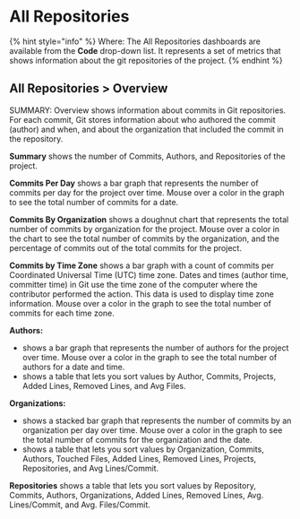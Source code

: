 # All Repositories

{% hint style="info" %}
Where: The All Repositories dashboards are available from the **Code** drop-down list. It represents a set of metrics that shows information about the git repositories of the project.
{% endhint %}

## All Repositories &gt; **Overview** <a id="GitRepositories-GitRepositories&gt;Overview"></a>

SUMMARY: Overview shows information about commits in Git repositories. For each commit, Git stores information about who authored the commit \(author\) and when, and about the organization that included the commit in the repository.

**Summary** shows the number of Commits, Authors, and Repositories of the project.

**Commits Per Day** shows a bar graph that represents the number of commits per day for the project over time. Mouse over a color in the graph to see the total number of commits for a date.

**Commits By Organization** shows a doughnut chart that represents the total number of commits by organization for the project. Mouse over a color in the chart to see the total number of commits by the organization, and the percentage of commits out of the total commits for the project.

**Commits by Time Zone** shows a bar graph with a count of commits per Coordinated Universal Time \(UTC\) time zone. Dates and times \(author time, committer time\) in Git use the time zone of the computer where the contributor performed the action. This data is used to display time zone information. Mouse over a color in the graph to see the total number of commits for each time zone.

**Authors:**

* shows a bar graph that represents the number of authors for the project over time. Mouse over a color in the graph to see the total number of authors for a date and time.
* shows a table that lets you sort values by Author, Commits, Projects, Added Lines, Removed Lines, and Avg Files.

**Organizations:**

* shows a stacked bar graph that represents the number of commits by an organization per day over time. Mouse over a color in the graph to see the total number of commits for the organization and the date.
* shows a table that lets you sort values by Organization, Commits, Authors, Touched Files, Added Lines, Removed Lines, Projects, Repositories, and Avg Lines/Commit.

**Repositories** shows a table that lets you sort values by Repository, Commits, Authors, Organizations, Added Lines, Removed Lines, Avg. Lines/Commit, and Avg. Files/Commit.

